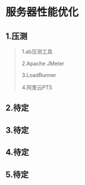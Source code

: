 # 服务器性能优化

##     1.压测

> ​            1.ab压测工具
>
> ​            2.Apache JMeter
>
> ​            3.LoadRunner
>
> ​            4.阿里云PTS

##     2.待定 

##     3.待定   

##     4.待定 

##     5.待定 



